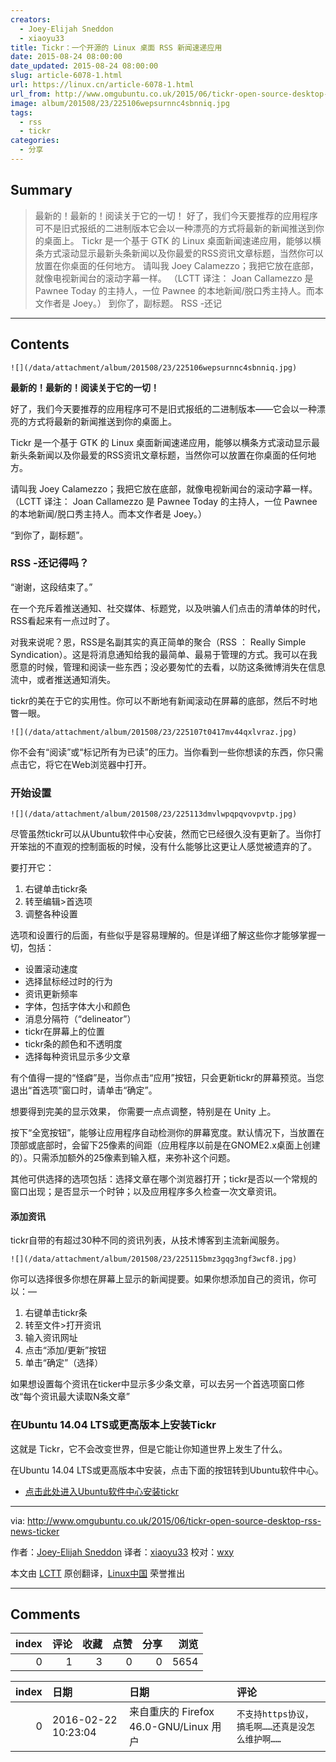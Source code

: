 ```yaml
---
creators:
  - Joey-Elijah Sneddon
  - xiaoyu33
title: Tickr：一个开源的 Linux 桌面 RSS 新闻速递应用
date: 2015-08-24 08:00:00
date_updated: 2015-08-24 08:00:00
slug: article-6078-1.html
url: https://linux.cn/article-6078-1.html
url_from: http://www.omgubuntu.co.uk/2015/06/tickr-open-source-desktop-rss-news-ticker
image: album/201508/23/225106wepsurnnc4sbnniq.jpg
tags:
  - rss
  - tickr
categories:
  - 分享
---
```


## Summary

> 最新的！最新的！阅读关于它的一切！ 好了，我们今天要推荐的应用程序可不是旧式报纸的二进制版本它会以一种漂亮的方式将最新的新闻推送到你的桌面上。 Tickr 是一个基于 GTK 的 Linux 桌面新闻速递应用，能够以横条方式滚动显示最新头条新闻以及你最爱的RSS资讯文章标题，当然你可以放置在你桌面的任何地方。 请叫我 Joey Calamezzo；我把它放在底部，就像电视新闻台的滚动字幕一样。 （LCTT 译注： Joan Callamezzo 是 Pawnee Today 的主持人，一位 Pawnee 的本地新闻/脱口秀主持人。而本文作者是 Joey。） 到你了，副标题。 RSS -还记

***

<!-- more -->

## Contents

`![](/data/attachment/album/201508/23/225106wepsurnnc4sbnniq.jpg)`

**最新的！最新的！阅读关于它的一切！**

好了，我们今天要推荐的应用程序可不是旧式报纸的二进制版本——它会以一种漂亮的方式将最新的新闻推送到你的桌面上。

Tickr 是一个基于 GTK 的 Linux 桌面新闻速递应用，能够以横条方式滚动显示最新头条新闻以及你最爱的RSS资讯文章标题，当然你可以放置在你桌面的任何地方。

请叫我 Joey Calamezzo；我把它放在底部，就像电视新闻台的滚动字幕一样。 （LCTT 译注： Joan Callamezzo 是 Pawnee Today 的主持人，一位 Pawnee 的本地新闻/脱口秀主持人。而本文作者是 Joey。）

“到你了，副标题”。

### RSS -还记得吗？

“谢谢，这段结束了。”

在一个充斥着推送通知、社交媒体、标题党，以及哄骗人们点击的清单体的时代，RSS看起来有一点过时了。

对我来说呢？恩，RSS是名副其实的真正简单的聚合（RSS ： Really Simple Syndication）。这是将消息通知给我的最简单、最易于管理的方式。我可以在我愿意的时候，管理和阅读一些东西；没必要匆忙的去看，以防这条微博消失在信息流中，或者推送通知消失。

tickr的美在于它的实用性。你可以不断地有新闻滚动在屏幕的底部，然后不时地瞥一眼。

`![](/data/attachment/album/201508/23/225107t0417mv44qxlvraz.jpg)`

你不会有“阅读”或“标记所有为已读”的压力。当你看到一些你想读的东西，你只需点击它，将它在Web浏览器中打开。

### 开始设置

`![](/data/attachment/album/201508/23/225113dmvlwpqpqvovpvtp.jpg)`

尽管虽然tickr可以从Ubuntu软件中心安装，然而它已经很久没有更新了。当你打开笨拙的不直观的控制面板的时候，没有什么能够比这更让人感觉被遗弃的了。

要打开它：

1. 右键单击tickr条
2. 转至编辑>首选项
3. 调整各种设置

选项和设置行的后面，有些似乎是容易理解的。但是详细了解这些你才能够掌握一切，包括：

* 设置滚动速度
* 选择鼠标经过时的行为
* 资讯更新频率
* 字体，包括字体大小和颜色
* 消息分隔符（“delineator”）
* tickr在屏幕上的位置
* tickr条的颜色和不透明度
* 选择每种资讯显示多少文章

有个值得一提的“怪癖”是，当你点击“应用”按钮，只会更新tickr的屏幕预览。当您退出“首选项”窗口时，请单击“确定”。

想要得到完美的显示效果， 你需要一点点调整，特别是在 Unity 上。

按下“全宽按钮”，能够让应用程序自动检测你的屏幕宽度。默认情况下，当放置在顶部或底部时，会留下25像素的间距（应用程序以前是在GNOME2.x桌面上创建的）。只需添加额外的25像素到输入框，来弥补这个问题。

其他可供选择的选项包括：选择文章在哪个浏览器打开；tickr是否以一个常规的窗口出现；是否显示一个时钟；以及应用程序多久检查一次文章资讯。

#### 添加资讯

tickr自带的有超过30种不同的资讯列表，从技术博客到主流新闻服务。

`![](/data/attachment/album/201508/23/225115bmz3gqg3ngf3wcf8.jpg)`

你可以选择很多你想在屏幕上显示的新闻提要。如果你想添加自己的资讯，你可以：—

1. 右键单击tickr条
2. 转至文件>打开资讯
3. 输入资讯网址
4. 点击“添加/更新”按钮
5. 单击“确定”（选择）

如果想设置每个资讯在ticker中显示多少条文章，可以去另一个首选项窗口修改“每个资讯最大读取N条文章”

### 在Ubuntu 14.04 LTS或更高版本上安装Tickr

这就是 Tickr，它不会改变世界，但是它能让你知道世界上发生了什么。

在Ubuntu 14.04 LTS或更高版本中安装，点击下面的按钮转到Ubuntu软件中心。

* [点击此处进入Ubuntu软件中心安装tickr](apt://tickr)

---

via: <http://www.omgubuntu.co.uk/2015/06/tickr-open-source-desktop-rss-news-ticker>

作者：[Joey-Elijah Sneddon](https://plus.google.com/117485690627814051450/?rel=author) 译者：[xiaoyu33](https://github.com/xiaoyu33) 校对：[wxy](https://github.com/wxy)

本文由 [LCTT](https://github.com/LCTT/TranslateProject) 原创翻译，[Linux中国](https://linux.cn/) 荣誉推出

***

## Comments


|   index |   评论 |   收藏 |   点赞 |   分享 |   浏览 |
|--------:|-------:|-------:|-------:|-------:|-------:|
|       0 |      1 |      3 |      0 |      0 |   5654 |

|   index | 日期                | 日期                                   | 评论                                            |
|--------:|:--------------------|:---------------------------------------|:------------------------------------------------|
|       0 | 2016-02-22 10:23:04 | 来自重庆的 Firefox 46.0-GNU/Linux 用户 | `不支持https协议，搞毛啊……还真是没怎么维护啊……` |
